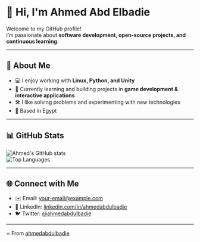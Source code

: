 # 👋 Hi, I'm Ahmed Abd Elbadie  

Welcome to my GitHub profile!  
I’m passionate about **software development, open-source projects, and continuous learning**.  

---

## 🚀 About Me
- 💻 I enjoy working with **Linux, Python, and Unity**  
- 🌱 Currently learning and building projects in **game development & interactive applications**  
- 🛠️ I like solving problems and experimenting with new technologies  
- 📍 Based in Egypt  

---

## 📊 GitHub Stats
![Ahmed's GitHub stats](https://github-readme-stats.vercel.app/api?username=ahmedabdulbadie&show_icons=true&theme=radical)  
![Top Languages](https://github-readme-stats.vercel.app/api/top-langs/?username=ahmedabdulbadie&layout=compact&theme=radical)  

---

## 🌐 Connect with Me
- ✉️ Email: [your-email@example.com](mailto:your-email@example.com)  
- 💼 LinkedIn: [linkedin.com/in/ahmedabdulbadie](https://linkedin.com/in/ahmedabdulbadie)  
- 🐦 Twitter: [@ahmedabdulbadie](https://twitter.com/ahmedabdulbadie)  

---

⭐️ From [ahmedabdulbadie](https://github.com/ahmedabdulbadie)  
